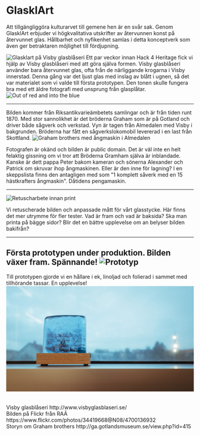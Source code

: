 # GlasklArt

Att tillgängliggöra kulturarvet till gemene hen är en svår sak. Genom GlasklArt erbjuder vi högkvalitativa utskrifter av återvunnen konst på återvunnet glas. Hållbarhet och nyfikenhet samlas i detta konceptverk som även ger betraktaren möjlighet till fördjupning.

![Glasklart på Visby glasblåseri](https://github.com/edvind/GlasklArt/raw/master/visby_glasblåseri.png)
Ett par veckor innan Hack 4 Heritage fick vi hjälp av Visby glasblåseri med att göra själva formen. Visby glasblåseri använder bara återvunnet glas, ofta från de närliggande krogarna i Visby innerstad. Denna gång var det ljust glas med inslag av blått i ugnen, så det var materialet som vi valde till första prototypen. Den tonen skulle fungera bra med ett äldre fotografi med unsprung från glasplåtar.
![Out of red and into the blue](https://github.com/edvind/GlasklArt/raw/master/Ska%CC%88rmavbild%202018-10-06%20kl.%2023.23.48.png)

---
Bilden kommer från Riksantikvarieämbetets samlingar och är från tiden runt 1870. Med stor sannolikhet är det bröderna Graham som är på Gotland och driver både sågverk och verkstad. Vyn är tagen från Almedalen med Visby i bakgrunden. Bröderna har fått en sågverkslokomobil levererad i en last från Skottland.
![Graham brothers med ångmaskin i Almedalen](https://github.com/edvind/GlasklArt/raw/master/Engine_in_Almedalen%2C_Visby%2C_1870s.jpg)

Fotografen är okänd och bilden är public domain. Det är väl inte en helt felaktig gissning om vi tror att Bröderna Gramham själva är inblandade. Kanske är dett pappa Peter bakom kameran och sönerna Alexander och Patrick om skruvar ihop ångmaskinen. Eller är den inne för lagning? I en skeppslista finns den antagligen med som "1 komplett såverk med en 15 hästkrafters ångmaskin". Dåtidens pengamaskin. 

---

![Retuscharbete innan print](https://github.com/edvind/GlasklArt/raw/master/GlasklArt_1.jpg)

Vi retuscherade bilden och anpassade mått för vårt glasstycke. Här finns det mer utrymme för fler tester. Vad är fram och vad är baksida? Ska man printa på bägge sidor? Blir det en bättre upplevelse om an belyser bilden bakifrån? 

---
Första prototypen under produktion. Bilden växer fram. Spännande!
![Prototyp](https://github.com/edvind/GlasklArt/raw/master/IMG_9704.JPG)
---
Till prototypen gjorde vi en hållare i ek, linoljad och folierad i sammet med tillhörande tassar. En upplevelse!
![Prototyp](https://github.com/edvind/GlasklArt/raw/master/glas%20(1).jpg)


<br>
Visby glasblåseri http://www.visbyglasblaseri.se/
<br>
Bilden på Flickr från RAÄ https://www.flickr.com/photos/34419668@N08/4700136932
<br>
Storyn om Graham brothers http://ga.gotlandsmuseum.se/view.php?id=415
